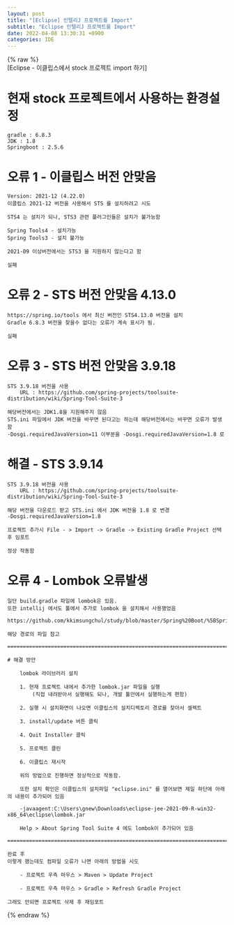 ```yaml
---  
layout: post  
title: "[Eclipse] 인텔리J 프로젝트를 Import"  
subtitle: "Eclipse 인텔리J 프로젝트를 Import"  
date: 2022-04-08 13:30:31 +0900  
categories: IDE  
---  
```

{% raw %}  
[Eclipse - 이클립스에서 stock 프로젝트 import 하기]  
  
# 현재 stock 프로젝트에서 사용하는 환경설정  
	gradle : 6.8.3  
	JDK : 1.8  
	Springboot : 2.5.6  
  
# 오류 1 - 이클립스 버전 안맞음  
	Version: 2021-12 (4.22.0)  
	이클립스 2021-12 버전을 사용해서 STS 를 설치하려고 시도  
  
	STS4 는 설치가 되나, STS3 관련 플러그인들은 설치가 불가능함  
  
	Spring Tools4 - 설치가능  
	Spring Tools3 - 설치 불가능  
  
	2021-09 이상버전에서는 STS3 을 지원하지 않는다고 함  
  
	실패  
  
# 오류 2 - STS 버전 안맞음 4.13.0  
	https://spring.io/tools 에서 최신 버전인 STS4.13.0 버전을 설치  
	Gradle 6.8.3 버전을 찾을수 없다는 오류가 계속 표시가 됨.  
  
	실패  
  
# 오류 3 - STS 버전 안맞음 3.9.18  
	STS 3.9.18 버전을 사용  
		URL : https://github.com/spring-projects/toolsuite-distribution/wiki/Spring-Tool-Suite-3  
  
	해당버전에서는 JDK1.8을 지원해주지 않음  
	STS.ini 파일에서 JDK 버전을 바꾸면 된다고는 하는데 해당버전에서는 바꾸면 오류가 발생함  
	-Dosgi.requiredJavaVersion=11 이부분을 -Dosgi.requiredJavaVersion=1.8 로  
  
# 해결 - STS 3.9.14  
	STS 3.9.18 버전을 사용  
		URL : https://github.com/spring-projects/toolsuite-distribution/wiki/Spring-Tool-Suite-3  
  
	해당 버전을 다운로드 받고 STS.ini 에서 JDK 버전을 1.8 로 변경  
	-Dosgi.requiredJavaVersion=1.8  
  
	프로젝트 추가시 File - > Import -> Gradle -> Existing Gradle Project 선택 후 임포트  
  
	정상 작동함  
  
# 오류 4 - Lombok 오류발생  
	일단 build.gradle 파일에 lombok은 있음.  
	또한 intellij 에서도 툴에서 추가로 lombok 을 설치해서 사용했었음  
  
	https://github.com/kkimsungchul/study/blob/master/Spring%20Boot/%5BSpring%20Boot%5D%20lombok%20%EC%98%A4%EB%A5%98(%EC%9D%B4%ED%81%B4%EB%A6%BD%EC%8A%A4).txt  
  
	해당 경로의 파일 참고  
  
	==================================================================================================================================================  
  
	# 해결 방안  
  
		lombok 라이브러리 설치  
  
		1. 현재 프로젝트 내에서 추가한 lombok.jar 파일을 실행  
			(직접 내려받아서 실행해도 되나, 개발 툴안에서 실행하는게 편함)  
  
		2. 실행 시 설치화면이 나오면 이클립스의 설치디렉토리 경로를 찾아서 셀렉트  
  
		3. install/update 버튼 클릭  
  
		4. Quit Installer 클릭  
  
		5. 프로젝트 클린  
  
		6. 이클립스 재시작  
  
		위의 방법으로 진행하면 정상적으로 작동함.  
  
		또한 설치 확인은 이클립스의 설치파일 "eclipse.ini" 를 열어보면 제일 하단에 아래의 내용이 추가되어 있음  
  
		-javaagent:C:\Users\gnew\Downloads\eclipse-jee-2021-09-R-win32-x86_64\eclipse\lombok.jar  
  
		Help > About Spring Tool Suite 4 에도 lombok이 추가되어 있음  
  
	==================================================================================================================================================  
  
	완료 후  
	이렇게 했는데도 컴파일 오류가 나면 아래의 방법을 시도  
  
		- 프로젝트 우측 마우스 > Maven > Update Project  
  
		- 프로젝트 우측 마우스 > Gradle > Refresh Gradle Project  
  
	그래도 안되면 프로젝트 삭제 후 재임포트  
  
{% endraw %}